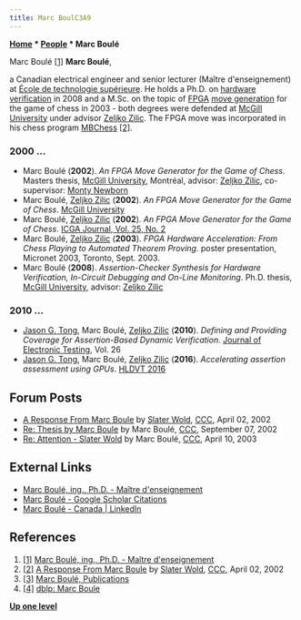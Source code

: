 ```yaml
---
title: Marc BoulC3A9
---
```

**[Home](Home "Home") \* [People](People "People") \* Marc Boulé**



 [](https://sites.google.com/a/etsmtl.net/mboule/) Marc Boulé <a id="cite-note-1" href="#cite-ref-1">[1]</a> 
**Marc Boulé**,  

a Canadian electrical engineer and senior lecturer (Maître d'enseignement) at [École de technologie supérieure](https://en.wikipedia.org/wiki/%C3%89cole_de_technologie_sup%C3%A9rieure). 
He holds a Ph.D. on [hardware verification](https://en.wikipedia.org/wiki/Electronic_design_automation#Analysis_and_verification) in 2008 and a M.Sc. on the topic of [FPGA](FPGA "FPGA") [move generation](Move_Generation "Move Generation") for the game of chess in 2003 - both degrees were defended at [McGill University](McGill_University "McGill University") under advisor [Zeljko Zilic](Zeljko_Zilic "Zeljko Zilic"). 
The FPGA move was incorporated in his chess program [MBChess](MBChess "MBChess") <a id="cite-note-2" href="#cite-ref-2">[2]</a>. 



### 2000 ...


* Marc Boulé (**2002**). *An FPGA Move Generator for the Game of Chess*. Masters thesis, [McGill University](McGill_University "McGill University"), Montréal, advisor: [Zeljko Zilic](Zeljko_Zilic "Zeljko Zilic"), co-supervisor: [Monty Newborn](Monroe_Newborn "Monroe Newborn")
* Marc Boulé, [Zeljko Zilic](Zeljko_Zilic "Zeljko Zilic") (**2002**). *An FPGA Move Generator for the Game of Chess*. [McGill University](McGill_University "McGill University")
* Marc Boulé, [Zeljko Zilic](Zeljko_Zilic "Zeljko Zilic") (**2002**). *An FPGA Move Generator for the Game of Chess*. [ICGA Journal, Vol. 25, No. 2](ICGA_Journal#25_2 "ICGA Journal")
* Marc Boulé, [Zeljko Zilic](Zeljko_Zilic "Zeljko Zilic") (**2003**). *FPGA Hardware Acceleration: From Chess Playing to Automated Theorem Proving*. poster presentation, Micronet 2003, Toronto, Sept. 2003.
* Marc Boulé (**2008**). *Assertion-Checker Synthesis for Hardware Verification, In-Circuit Debugging and On-Line Monitoring*. Ph.D. thesis, [McGill University](McGill_University "McGill University"), advisor: [Zeljko Zilic](Zeljko_Zilic "Zeljko Zilic")


### 2010 ...


* [Jason G. Tong](https://dblp.uni-trier.de/pers/hd/t/Tong:Jason_G=), Marc Boulé, [Zeljko Zilic](Zeljko_Zilic "Zeljko Zilic") (**2010**). *Defining and Providing Coverage for Assertion-Based Dynamic Verification*. [Journal of Electronic Testing](https://link.springer.com/journal/10836), Vol. 26
* [Jason G. Tong](https://dblp.uni-trier.de/pers/hd/t/Tong:Jason_G=), Marc Boulé, [Zeljko Zilic](Zeljko_Zilic "Zeljko Zilic") (**2016**). *Accelerating assertion assessment using GPUs*. [HLDVT 2016](https://dblp.uni-trier.de/db/conf/hldvt/hldvt2016.html)


## Forum Posts


* [A Response From Marc Boule](https://www.stmintz.com/ccc/index.php?id=221124) by [Slater Wold](index.php?title=Slater_Wold&action=edit&redlink=1 "Slater Wold (page does not exist)"), [CCC](CCC "CCC"), April 02, 2002
* [Re: Thesis by Marc Boule](https://www.stmintz.com/ccc/index.php?id=250602) by Marc Boulé, [CCC](CCC "CCC"), September 07, 2002
* [Re: Attention - Slater Wold](https://www.stmintz.com/ccc/index.php?id=292813) by Marc Boulé, [CCC](CCC "CCC"), April 10, 2003


## External Links


* [Marc Boulé, ing., Ph.D. - Maître d'enseignement](https://sites.google.com/a/etsmtl.net/mboule/)
* [Marc Boulé - Google Scholar Citations](https://scholar.google.ca/citations?user=y3ukjHkAAAAJ&hl=en)
* [Marc Boulé - Canada | LinkedIn](http://ca.linkedin.com/in/marcboule)


## References


1. <a id="cite-ref-1" href="#cite-note-1">[1]</a> [Marc Boulé, ing., Ph.D. - Maître d'enseignement](https://sites.google.com/a/etsmtl.net/mboule/)
2. <a id="cite-ref-2" href="#cite-note-2">[2]</a> [A Response From Marc Boule](https://www.stmintz.com/ccc/index.php?id=221124) by [Slater Wold](index.php?title=Slater_Wold&action=edit&redlink=1 "Slater Wold (page does not exist)"), [CCC](CCC "CCC"), April 02, 2002
3. <a id="cite-ref-3" href="#cite-note-3">[3]</a> [Marc Boulé, Publications](https://sites.google.com/a/etsmtl.net/mboule/home/publications)
4. <a id="cite-ref-4" href="#cite-note-4">[4]</a> [dblp: Marc Boule](https://dblp.uni-trier.de/pers/hd/b/Boule:Marc)

**[Up one level](People "People")**







 
